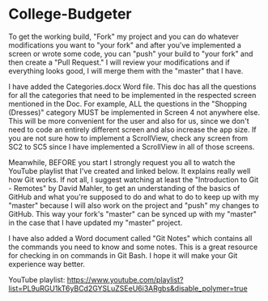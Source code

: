 # College-Budgeter

To get the working build, "Fork" my project and you can do whatever modifications you want to "your fork" and after you've implemented a screen or wrote some code, you can "push" your build to "your fork" and then create a "Pull Request." I will review your modifications and if everything looks good, I will merge them with the "master" that I have.

I have added the Categories.docx Word file. This doc has all the questions for all the categories that need to be implemented in the respected screen mentioned in the Doc. For example, ALL the questions in the "Shopping (Dresses)" category MUST be implemented in Screen 4 not anywhere else. This will be more convenient for the user and also for us, since we don't need to code an entirely different screen and also increase the app size. If you are not sure how to implement a ScrollView, check any screen from SC2 to SC5 since I have implemented a ScrollView in all of those screens.

Meanwhile, BEFORE you start I strongly request you all to watch the YouTube playlist that I've created and linked below. It explains really well how Git works. If not all, I suggest watching at least the "Introduction to Git - Remotes" by David Mahler, to get an understanding of the basics of GitHub and what you're supposed to do and what to do to keep up with my "master" because I will also work on the project and "push" my changes to GitHub. This way your fork's "master" can be synced up with my "master" in the case that I have updated my "master" project.

I have also added a Word document called "Git Notes" which contains all the commands you need to know and some notes. This is a great resource for checking in on commands in Git Bash. I hope it will make your Git experience way better.

YouTube playlist: https://www.youtube.com/playlist?list=PL9uRGU1kT6yBCd2GYSLuZSEeU6i3ARgbs&disable_polymer=true
